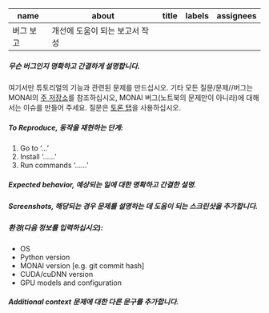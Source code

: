 |name|	about	|title|	labels|	assignees|
|----|----|----|----|----|
|버그 보고	|개선에 도움이 되는 보고서 작성	| | | |		

##### 무슨 버그인지 명확하고 간결하게 설명합니다.
여기서만 튜토리얼의 기능과 관련된 문제를 만드십시오. 기타 모든 질문/문제//버그는 MONAI의 [주 저장소](https://github.com/Project-MONAI/MONAI)를 참조하십시오, MONAI 버그(노트북의 문제만이 아니라)에 대해서는 이슈를 만들어 주세요. 질문은 [토론 탭](https://github.com/Project-MONAI/MONAI/discussions)을 사용하십시오.

##### To Reproduce, 동작을 재현하는 단계:
1. Go to ‘…’
2. Install ‘……’
3. Run commands ‘……’

##### Expected behavior, 예상되는 일에 대한 명확하고 간결한 설명.

##### Screenshots, 해당되는 경우 문제를 설명하는 데 도움이 되는 스크린샷을 추가합니다.

##### 환경(다음 정보를 입력하십시오):
-	OS
-	Python version
-	MONAI version [e.g. git commit hash]
-	CUDA/cuDNN version
-	GPU models and configuration

##### Additional context 문제에 대한 다른 문구를 추가합니다.

